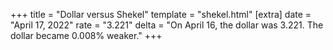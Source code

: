 +++
title = "Dollar versus Shekel"
template = "shekel.html"
[extra]
date = "April 17, 2022"
rate = "3.221"
delta = "On April 16, the dollar was 3.221. The dollar became 0.008% weaker."
+++
